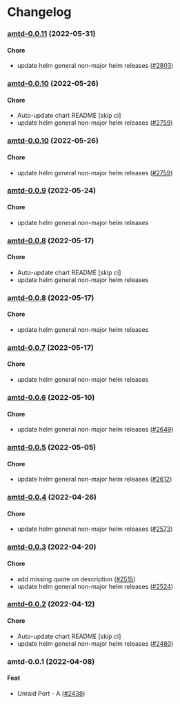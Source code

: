 # Changelog<br>


<a name="amtd-0.0.11"></a>
### [amtd-0.0.11](https://github.com/truecharts/apps/compare/amtd-0.0.10...amtd-0.0.11) (2022-05-31)

#### Chore

* update helm general non-major helm releases ([#2803](https://github.com/truecharts/apps/issues/2803))



<a name="amtd-0.0.10"></a>
### [amtd-0.0.10](https://github.com/truecharts/apps/compare/amtd-0.0.9...amtd-0.0.10) (2022-05-26)

#### Chore

* Auto-update chart README [skip ci]
* update helm general non-major helm releases ([#2759](https://github.com/truecharts/apps/issues/2759))



<a name="amtd-0.0.10"></a>
### [amtd-0.0.10](https://github.com/truecharts/apps/compare/amtd-0.0.9...amtd-0.0.10) (2022-05-26)

#### Chore

* update helm general non-major helm releases ([#2759](https://github.com/truecharts/apps/issues/2759))



<a name="amtd-0.0.9"></a>
### [amtd-0.0.9](https://github.com/truecharts/apps/compare/amtd-0.0.8...amtd-0.0.9) (2022-05-24)

#### Chore

* update helm general non-major helm releases



<a name="amtd-0.0.8"></a>
### [amtd-0.0.8](https://github.com/truecharts/apps/compare/amtd-0.0.7...amtd-0.0.8) (2022-05-17)

#### Chore

* Auto-update chart README [skip ci]
* update helm general non-major helm releases



<a name="amtd-0.0.8"></a>
### [amtd-0.0.8](https://github.com/truecharts/apps/compare/amtd-0.0.7...amtd-0.0.8) (2022-05-17)

#### Chore

* update helm general non-major helm releases



<a name="amtd-0.0.7"></a>
### [amtd-0.0.7](https://github.com/truecharts/apps/compare/amtd-0.0.6...amtd-0.0.7) (2022-05-17)

#### Chore

* update helm general non-major helm releases



<a name="amtd-0.0.6"></a>
### [amtd-0.0.6](https://github.com/truecharts/apps/compare/amtd-0.0.5...amtd-0.0.6) (2022-05-10)

#### Chore

* update helm general non-major helm releases ([#2649](https://github.com/truecharts/apps/issues/2649))



<a name="amtd-0.0.5"></a>
### [amtd-0.0.5](https://github.com/truecharts/apps/compare/amtd-0.0.4...amtd-0.0.5) (2022-05-05)

#### Chore

* update helm general non-major helm releases ([#2612](https://github.com/truecharts/apps/issues/2612))



<a name="amtd-0.0.4"></a>
### [amtd-0.0.4](https://github.com/truecharts/apps/compare/amtd-0.0.3...amtd-0.0.4) (2022-04-26)

#### Chore

* update helm general non-major helm releases ([#2573](https://github.com/truecharts/apps/issues/2573))



<a name="amtd-0.0.3"></a>
### [amtd-0.0.3](https://github.com/truecharts/apps/compare/amtd-0.0.2...amtd-0.0.3) (2022-04-20)

#### Chore

* add missing quote on description ([#2515](https://github.com/truecharts/apps/issues/2515))
* update helm general non-major helm releases ([#2524](https://github.com/truecharts/apps/issues/2524))



<a name="amtd-0.0.2"></a>
### [amtd-0.0.2](https://github.com/truecharts/apps/compare/amtd-0.0.1...amtd-0.0.2) (2022-04-12)

#### Chore

* Auto-update chart README [skip ci]
* update helm general non-major helm releases ([#2480](https://github.com/truecharts/apps/issues/2480))



<a name="amtd-0.0.1"></a>
### amtd-0.0.1 (2022-04-08)

#### Feat

* Unraid Port - A ([#2438](https://github.com/truecharts/apps/issues/2438))

